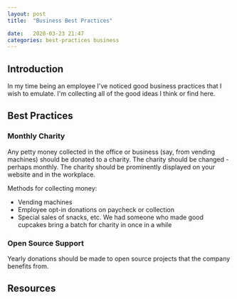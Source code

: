 ```yaml
---
layout: post
title:  "Business Best Practices"

date:   2020-03-23 21:47
categories: best-practices business 
---
```


## Introduction ##

In my time being an employee I've noticed good business practices that I wish to emulate. I'm collecting all of the good ideas I think or find here.

## Best Practices ##

### Monthly Charity ###

Any petty money collected in the office or business (say, from vending machines) should be donated to a charity. 
The charity should be changed - perhaps monthly. The charity should be prominently displayed on your website and in
the workplace.

Methods for collecting money:

* Vending machines
* Employee opt-in donations on paycheck or collection
* Special sales of snacks, etc. We had someone who made good cupcakes bring a batch for charity in once in a while


### Open Source Support ###

Yearly donations should be made to open source projects that the company benefits from.

## Resources ##
